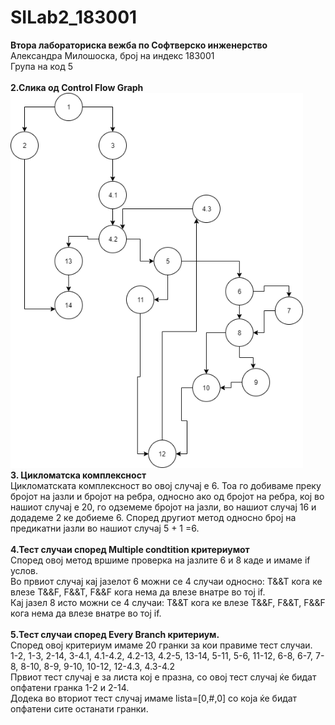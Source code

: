 # SILab2_183001

<b>  Втора лабораториска вежба по Софтверско инженерство </b> <br>
Александра Милошоска, број на индекс 183001 <br>
Група на код 5 <br><br>
<b>2.Слика од Control Flow Graph</b> <br>
<img height="600" src="Untitled Diagram.png"/> <br>
<b>3. Цикломатска комплексност </b> <br>
Цикломатската комплексност во овој случај е 6. Тоа го добиваме преку бројот на јазли и бројот на ребра, односно ако од бројот на ребра, кој во нашиот случај е 20, го одземеме бројот на јазли, во нашиот случај 16 и додадеме 2 ке добиеме 6. Според другиот метод односно број на предикатни јазли во нашиот случај 5 + 1 =6. <br> <br>
<b> 4.Тест случаи според Мultiple condtition критериумот </b> <br>
Според овој метод вршиме проверка на јазлите 6 и 8 каде и имаме if услов. <br>
Во првиот случај кај јазелот 6 можни се 4 случаи односно: T&&T кога ке влезе  T&&F, F&&T, F&&F кога нема да влезе внатре во тој if. <br>
Кај јазел 8 исто можни се 4 случаи: T&&T кога ке влезе  T&&F, F&&T, F&&F кога нема да влезе внатре во тој if. <br> <br>
 <b> 5.Тест случаи според Every Branch критериум. </b> <br>
Според овој критериум имаме 20 гранки за кои правиме тест случаи.  <br>
1-2, 1-3, 2-14, 3-4.1, 4.1-4.2, 4.2-13, 4.2-5, 13-14, 5-11, 5-6, 11-12, 6-8, 6-7, 7-8, 8-10, 8-9, 9-10, 10-12, 12-4.3, 4.3-4.2 <br>
Првиот тест случај е за листа кој е празна, со овој тест случај ќе бидат опфатени гранка 1-2 и 2-14. <br>
Додека во вториот тест случај имаме lista=[0,#,0] со која ќе бидат опфатени сите останати гранки. <br>

